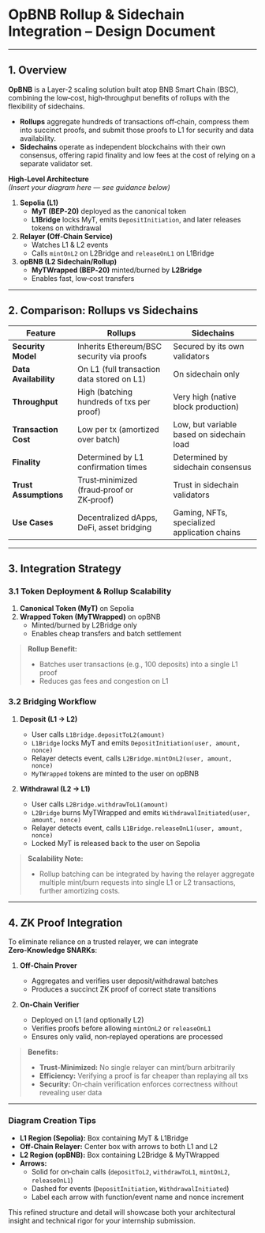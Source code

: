# OpBNB Rollup & Sidechain Integration – Design Document

---

## 1. Overview

**OpBNB** is a Layer‑2 scaling solution built atop BNB Smart Chain (BSC), combining the low‑cost, high‑throughput benefits of rollups with the flexibility of sidechains.  

- **Rollups** aggregate hundreds of transactions off‑chain, compress them into succinct proofs, and submit those proofs to L1 for security and data availability.  
- **Sidechains** operate as independent blockchains with their own consensus, offering rapid finality and low fees at the cost of relying on a separate validator set.  

**High‑Level Architecture**  
*(Insert your diagram here — see guidance below)*  
1. **Sepolia (L1)**  
   - **MyT (BEP‑20)** deployed as the canonical token  
   - **L1Bridge** locks MyT, emits `DepositInitiation`, and later releases tokens on withdrawal  
2. **Relayer (Off‑Chain Service)**  
   - Watches L1 & L2 events  
   - Calls `mintOnL2` on L2Bridge and `releaseOnL1` on L1Bridge  
3. **opBNB (L2 Sidechain/Rollup)**  
   - **MyTWrapped (BEP‑20)** minted/burned by **L2Bridge**  
   - Enables fast, low‑cost transfers  

---

## 2. Comparison: Rollups vs Sidechains

| **Feature**           | **Rollups**                                  | **Sidechains**                              |
|-----------------------|-----------------------------------------------|----------------------------------------------|
| **Security Model**    | Inherits Ethereum/BSC security via proofs     | Secured by its own validators                |
| **Data Availability** | On L1 (full transaction data stored on L1)    | On sidechain only                            |
| **Throughput**        | High (batching hundreds of txs per proof)     | Very high (native block production)          |
| **Transaction Cost**  | Low per tx (amortized over batch)             | Low, but variable based on sidechain load    |
| **Finality**          | Determined by L1 confirmation times           | Determined by sidechain consensus            |
| **Trust Assumptions** | Trust‑minimized (fraud‑proof or ZK‑proof)      | Trust in sidechain validators                |
| **Use Cases**         | Decentralized dApps, DeFi, asset bridging     | Gaming, NFTs, specialized application chains |

---

## 3. Integration Strategy

### 3.1 Token Deployment & Rollup Scalability  
1. **Canonical Token (MyT)** on Sepolia  
2. **Wrapped Token (MyTWrapped)** on opBNB  
   - Minted/burned by L2Bridge only  
   - Enables cheap transfers and batch settlement  

> **Rollup Benefit:**  
> - Batches user transactions (e.g., 100 deposits) into a single L1 proof  
> - Reduces gas fees and congestion on L1  

### 3.2 Bridging Workflow  

1. **Deposit (L1 → L2)**  
   - User calls `L1Bridge.depositToL2(amount)`  
   - `L1Bridge` locks MyT and emits `DepositInitiation(user, amount, nonce)`  
   - Relayer detects event, calls `L2Bridge.mintOnL2(user, amount, nonce)`  
   - `MyTWrapped` tokens are minted to the user on opBNB  

2. **Withdrawal (L2 → L1)**  
   - User calls `L2Bridge.withdrawToL1(amount)`  
   - `L2Bridge` burns MyTWrapped and emits `WithdrawalInitiated(user, amount, nonce)`  
   - Relayer detects event, calls `L1Bridge.releaseOnL1(user, amount, nonce)`  
   - Locked MyT is released back to the user on Sepolia  

> **Scalability Note:**  
> - Rollup batching can be integrated by having the relayer aggregate multiple mint/burn requests into single L1 or L2 transactions, further amortizing costs.

---

## 4. ZK Proof Integration

To eliminate reliance on a trusted relayer, we can integrate **Zero‑Knowledge SNARKs**:

1. **Off‑Chain Prover**  
   - Aggregates and verifies user deposit/withdrawal batches  
   - Produces a succinct ZK proof of correct state transitions  

2. **On‑Chain Verifier**  
   - Deployed on L1 (and optionally L2)  
   - Verifies proofs before allowing `mintOnL2` or `releaseOnL1`  
   - Ensures only valid, non‑replayed operations are processed  

> **Benefits:**  
> - **Trust‑Minimized:** No single relayer can mint/burn arbitrarily  
> - **Efficiency:** Verifying a proof is far cheaper than replaying all txs  
> - **Security:** On‑chain verification enforces correctness without revealing user data  

---

### Diagram Creation Tips

- **L1 Region (Sepolia):** Box containing MyT & L1Bridge  
- **Off‑Chain Relayer:** Center box with arrows to both L1 and L2  
- **L2 Region (opBNB):** Box containing L2Bridge & MyTWrapped  
- **Arrows:**  
  - Solid for on‑chain calls (`depositToL2`, `withdrawToL1`, `mintOnL2`, `releaseOnL1`)  
  - Dashed for events (`DepositInitiation`, `WithdrawalInitiated`)  
  - Label each arrow with function/event name and nonce increment  

This refined structure and detail will showcase both your architectural insight and technical rigor for your internship submission.